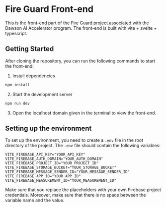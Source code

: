 # Fire Guard Front-end
This is the front-end part of the Fire Guard project associated with the Dawson AI Accelerator program. 
The front-end is built with vite + svelte + typescript.

## Getting Started
After cloning the repository, you can run the following commands to start the front-end:

1. Install dependencies
```bash
npm install
```

2. Start the development server
```bash
npm run dev
```

3. Open the localhost domain given in the terminal to view the front-end.


## Setting up the environment
To set up the environment, you need to create a `.env` file in the root directory of the project. The `.env` file should contain the following variables:

```t
VITE_FIREBASE_API_KEY="YOUR_API_KEY"
VITE_FIREBASE_AUTH_DOMAIN="YOUR_AUTH_DOMAIN"
VITE_FIREBASE_PROJECT_ID="YOUR_PROJECT_ID"
VITE_FIREBASE_STORAGE_BUCKET="YOUR_STORAGE_BUCKET"
VITE_FIREBASE_MESSAGE_SENDER_ID="YOUR_MESSAGE_SENDER_ID"
VITE_FIREBASE_APP_ID="YOUR_APP_ID"
VITE_FIREBASE_MEASUREMENT_ID="YOUR_MEASUREMENT_ID"
```
Make sure that you replace the placeholders with your own Firebase project credentials. Moreover, make sure that there is no space between the variable name and the value.
